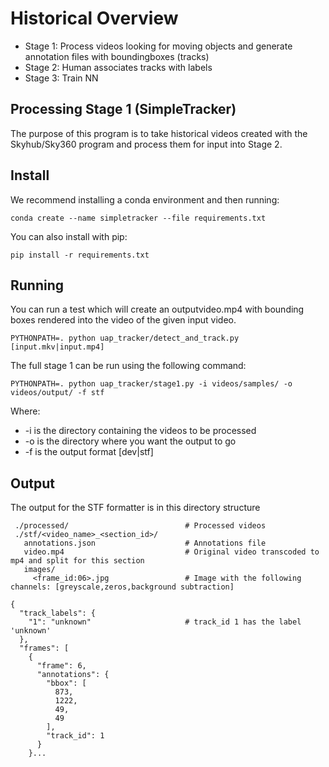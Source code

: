 # Historical Overview

* Stage 1: Process videos looking for moving objects and generate annotation files with boundingboxes (tracks)
* Stage 2: Human associates tracks with labels
* Stage 3: Train NN

## Processing Stage 1 (SimpleTracker)

The purpose of this program is to take historical videos created with the Skyhub/Sky360 program and process them for input into Stage 2.


## Install

We recommend installing a conda environment and then running:

```conda create --name simpletracker --file requirements.txt```

You can also install with pip:

```pip install -r requirements.txt```

## Running

You can run a test which will create an outputvideo.mp4 with bounding boxes rendered into the video of the given input video.

```PYTHONPATH=. python uap_tracker/detect_and_track.py [input.mkv|input.mp4]```

The full stage 1 can be run using the following command:

```PYTHONPATH=. python uap_tracker/stage1.py -i videos/samples/ -o videos/output/ -f stf```

Where:

* -i is the directory containing the videos to be processed
* -o is the directory where you want the output to go
* -f is the output format [dev|stf]

## Output

The output for the STF formatter is in this directory structure

```
 ./processed/                          # Processed videos
 ./stf/<video_name>_<section_id>/
   annotations.json                    # Annotations file
   video.mp4                           # Original video transcoded to mp4 and split for this section
   images/       
     <frame_id:06>.jpg                 # Image with the following channels: [greyscale,zeros,background subtraction]
```

```
{
  "track_labels": {
    "1": "unknown"                     # track_id 1 has the label 'unknown'
  },
  "frames": [
    {
      "frame": 6,
      "annotations": {
        "bbox": [
          873,
          1222,
          49,
          49
        ],
        "track_id": 1
      }
    }...
```
